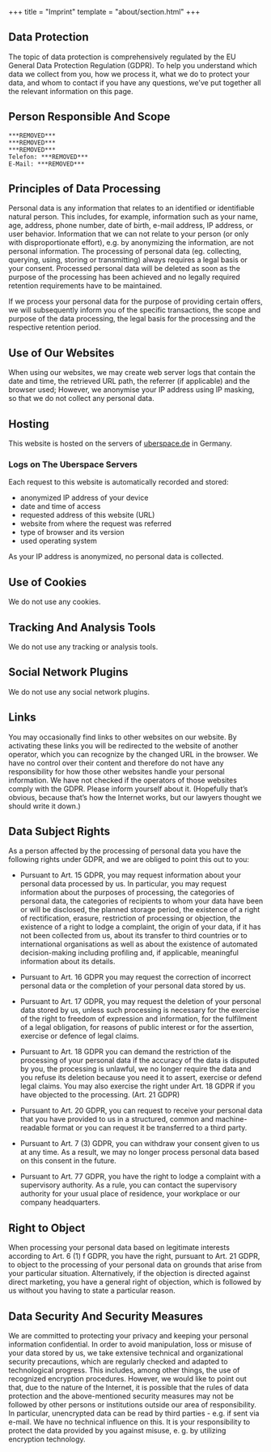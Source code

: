 +++
title = "Imprint"
template = "about/section.html"
+++

## Data Protection

The topic of data protection is comprehensively regulated by the EU General Data Protection Regulation (GDPR). To help you understand which data we collect from you, how we process it, what we do to protect your data, and whom to contact if you have any questions, we’ve put together all the relevant information on this page.

## Person Responsible And Scope

```
***REMOVED***
***REMOVED***
***REMOVED***
Telefon: ***REMOVED***
E-Mail: ***REMOVED***
```

## Principles of Data Processing

Personal data is any information that relates to an identified or identifiable natural person. This includes, for example, information such as your name, age, address, phone number, date of birth, e-mail address, IP address, or user behavior. Information that we can not relate to your person (or only with disproportionate effort), e.g. by anonymizing the information, are not personal information. The processing of personal data (eg. collecting, querying, using, storing or transmitting) always requires a legal basis or your consent. Processed personal data will be deleted as soon as the purpose of the processing has been achieved and no legally required retention requirements have to be maintained.

If we process your personal data for the purpose of providing certain offers, we will subsequently inform you of the specific transactions, the scope and purpose of the data processing, the legal basis for the processing and the respective retention period.

## Use of Our Websites

When using our websites, we may create web server logs that contain the date and time, the retrieved URL path, the referrer (if applicable) and the browser used; However, we anonymise your IP address using IP masking, so that we do not collect any personal data.

## Hosting

This website is hosted on the servers of [uberspace.de](https://uberspace.de/en/about/privacy) in Germany.

### Logs on The Uberspace Servers

Each request to this website is automatically recorded and stored:

- anonymized IP address of your device
- date and time of access
- requested address of this website (URL)
- website from where the request was referred
- type of browser and its version
- used operating system

As your IP address is anonymized, no personal data is collected.

## Use of Cookies

We do not use any cookies.

## Tracking And Analysis Tools

We do not use any tracking or analysis tools.

## Social Network Plugins

We do not use any social network plugins.

## Links

You may occasionally find links to other websites on our website. By activating these links you will be redirected to the website of another operator, which you can recognize by the changed URL in the browser. We have no control over their content and therefore do not have any responsibility for how those other websites handle your personal information. We have not checked if the operators of those websites comply with the GDPR. Please inform yourself about it. (Hopefully that’s obvious, because that’s how the Internet works, but our lawyers thought we should write it down.)

## Data Subject Rights

As a person affected by the processing of personal data you have the following rights under GDPR, and we are obliged to point this out to you:

- Pursuant to Art. 15 GDPR, you may request information about your personal data processed by us. In particular, you may request information about the purposes of processing, the categories of personal data, the categories of recipients to whom your data have been or will be disclosed, the planned storage period, the existence of a right of rectification, erasure, restriction of processing or objection, the existence of a right to lodge a complaint, the origin of your data, if it has not been collected from us, about its transfer to third countries or to international organisations as well as about the existence of automated decision-making including profiling and, if applicable, meaningful information about its details.

- Pursuant to Art. 16 GDPR you may request the correction of incorrect personal data or the completion of your personal data stored by us.

- Pursuant to Art. 17 GDPR, you may request the deletion of your personal data stored by us, unless such processing is necessary for the exercise of the right to freedom of expression and information, for the fulfilment of a legal obligation, for reasons of public interest or for the assertion, exercise or defence of legal claims.

- Pursuant to Art. 18 GDPR you can demand the restriction of the processing of your personal data if the accuracy of the data is disputed by you, the processing is unlawful, we no longer require the data and you refuse its deletion because you need it to assert, exercise or defend legal claims. You may also exercise the right under Art. 18 GDPR if you have objected to the processing. (Art. 21 GDPR)

- Pursuant to Art. 20 GDPR, you can request to receive your personal data that you have provided to us in a structured, common and machine-readable format or you can request it be transferred to a third party.

- Pursuant to Art. 7 (3) GDPR, you can withdraw your consent given to us at any time. As a result, we may no longer process personal data based on this consent in the future.

- Pursuant to Art. 77 GDPR, you have the right to lodge a complaint with a supervisory authority. As a rule, you can contact the supervisory authority for your usual place of residence, your workplace or our company headquarters.

## Right to Object

When processing your personal data based on legitimate interests according to Art. 6 (1) f GDPR, you have the right, pursuant to Art. 21 GDPR, to object to the processing of your personal data on grounds that arise from your particular situation. Alternatively, if the objection is directed against direct marketing, you have a general right of objection, which is followed by us without you having to state a particular reason.

## Data Security And Security Measures

We are committed to protecting your privacy and keeping your personal information confidential. In order to avoid manipulation, loss or misuse of your data stored by us, we take extensive technical and organizational security precautions, which are regularly checked and adapted to technological progress. This includes, among other things, the use of recognized encryption procedures. However, we would like to point out that, due to the nature of the Internet, it is possible that the rules of data protection and the above-mentioned security measures may not be followed by other persons or institutions outside our area of responsibility. In particular, unencrypted data can be read by third parties - e.g. if sent via e-mail. We have no technical influence on this. It is your responsibility to protect the data provided by you against misuse, e. g. by utilizing encryption technology.
